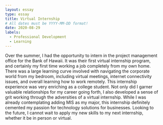 ```yaml
---
layout: essay
type: essay
title: Virtual Internship
# All dates must be YYYY-MM-DD format!
date: 2020-08-29
labels:
  - Professional Development
  - Learning
---
```


Over the summer, I had the opportunity to intern in the project management office for the Bank of Hawaii. It was their first virtual internship program, and certainly my first time working a job completely from my own home. 
There was a large learning curve involved with navigating the corporate world from my bedroom, including virtual meetings, internet connectivity issues, and overall learning how to work remotely. This internship experience was very enriching as a college student. Not only did I garner valuable relationships for my career going forth, I also developed a sense of grit working through the adversities of a virtual internship.
While I was already contemplating adding MIS as my major, this internship definitely cemented my passion for technology solutions for businesses. Looking to the future, I cannot wait to apply my new skills to my next internship, whether it be in person or virtual.
